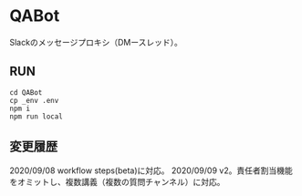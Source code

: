 # QABot

Slackのメッセージプロキシ（DMースレッド）。

## RUN

```
cd QABot
cp _env .env
npm i
npm run local
```

## 変更履歴

2020/09/08 workflow steps(beta)に対応。
2020/09/09 v2。責任者割当機能をオミットし、複数講義（複数の質問チャンネル）に対応。
